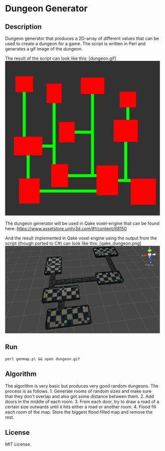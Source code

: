 # Dungeon Generator

## Description
Dungeon generator that produces a 2D-array of different values that can be used to create a dungeon for 
a game. The script is written in Perl and generates a gif image of the dungeon.

The result of the script can look like this:
[dungeon.gif]
![alt tag](https://github.com/Lallassu/DungeonGenerator/blob/master/dungeon.gif)

The dungeon generator will be used in Qake voxel-engine that can be found here:
https://www.assetstore.unity3d.com/#!/content/68150

And the result implemented in Qake voxel engine using the output from the script (though ported to C#) can look like this:
[qake_dungeon.png]
![alt tag](https://github.com/Lallassu/DungeonGenerator/blob/master/qake_dungeon.png)

## Run
```
perl genmap.pl && open dungeon.gif
```

## Algorithm
The algorithm is very basic but produces very good random dungeons. 
The process is as follows.
    1. Generate rooms of random sizes and make sure that they don't overlap and also got some distance
       between them.
    2. Add doors in the middle of each room.
    3. From each door, try to draw a road of a certain size outwards until it hits either a road
       or another room.
    4. Flood fill each room of the map. Store the biggest flood filled map and remove the rest.

## License
MIT License.

